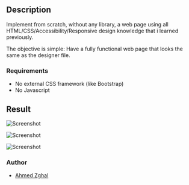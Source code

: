 ## Description

Implement from scratch, without any library, a web page using all HTML/CSS/Accessibility/Responsive design knowledge that i learned previously.

The objective is simple: Have a fully functional web page that looks the same as the designer file.

### Requirements

- No external CSS framework (like Bootstrap)
- No Javascript

## Result

![Screenshot](images/01_headphones_desktop%402x.png)

![Screenshot](images/01_headphones_mobile%402x.png)

![Screenshot](images/01_headphones_tablet%402x.png)

### Author

- [Ahmed Zghal](https://github.com/ahmed0097)